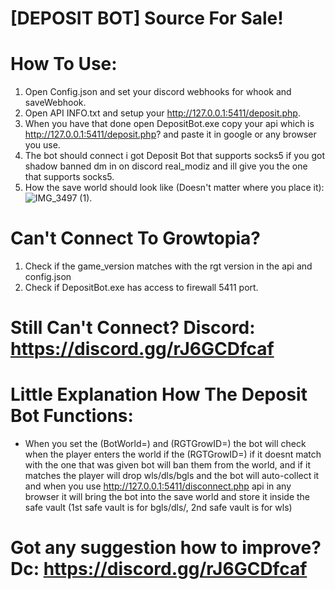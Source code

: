 # [DEPOSIT BOT] Source For Sale!

# How To Use:
1. Open Config.json and set your discord webhooks for whook and saveWebhook.
2. Open API INFO.txt and setup your http://127.0.0.1:5411/deposit.php.
3. When you have that done open DepositBot.exe copy your api which is http://127.0.0.1:5411/deposit.php? and paste it in google or any browser you use.
4. The bot should connect i got Deposit Bot that supports socks5 if you got shadow banned dm in on discord real_modiz and ill give you the one that supports socks5.
5. How the save world should look like (Doesn't matter where you place it): ![IMG_3497 (1)](https://github.com/FluentAga/Growtopia-Deposit-Bot/assets/77518855/0c2782ee-aa4b-4e6f-8538-331943fa2017).
   
# Can't Connect To Growtopia?
1. Check if the game_version matches with the rgt version in the api and config.json
2. Check if DepositBot.exe has access to firewall 5411 port.
# Still Can't Connect? Discord: https://discord.gg/rJ6GCDfcaf

# Little Explanation How The Deposit Bot Functions:
- When you set the (BotWorld=) and (RGTGrowID=) the bot will check when the player enters the world if the (RGTGrowID=) if it doesnt match with the one that was given bot will ban them from the world, and if it matches the player will drop wls/dls/bgls and the bot will auto-collect it and when you use http://127.0.0.1:5411/disconnect.php api in any browser it will bring the bot into the save world and store it inside the safe vault (1st safe vault is for bgls/dls/, 2nd safe vault is for wls)

# Got any suggestion how to improve? Dc: https://discord.gg/rJ6GCDfcaf


